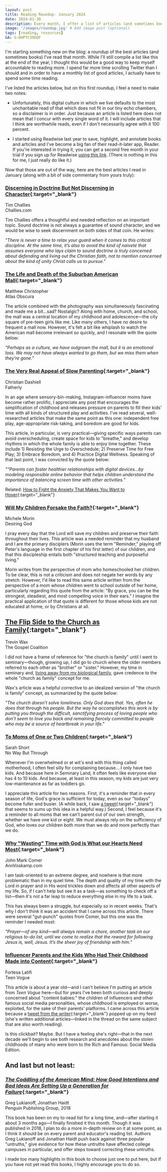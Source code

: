 ```yaml
---
layout: post
title: Reading Roundup- January 2024
date: 2024-01-30
description: Every month, I offer a list of articles (and sometimes books) that I believe are worthwhile reads.
image: '/images/roundup.jpg' # Add image post (optional)
tags: [reading, resources]
GA: G-DHPTC39GDF
---
```


I'm starting something new on the blog: a roundup of the best articles (and sometimes books) I've read that month. While I'll still compile a list like this at the end of the year, I thought this would be a good way to keep myself accountable to reading more. I spend far more time scrolling Twitter than I should and in order to have a monthly list of good articles, I actually have to spend some time reading. 

I've listed the articles below, but on this first roundup, I feel a need to make two notes:

* Unfortunately, this digital culture in which we live defaults to the most uncharitable read of that which does not fit in our tiny echo chambers, so a disclaimer is in order. Just because an article is listed here does not mean that I concur with every single word of it. I will include articles that I think are worthwhile reads, even if I don't necessarily agree with it 100 percent. 

* I started using Readwise last year to save, highlight, and annotate books and articles and I've become a big fan of their read-it-later app, Reader. If you're interested in trying it, you can get a second free month in your trial if you sign up for Readwise [using this link](https://readwise.io/i/meredith89). (There is nothing in this for me, I just really do like it.)

Now that those are out of the way, here are the best articles I read in January (along with a bit of side commentary from yours truly):

### [Discerning in Doctrine But Not Discerning in Character](https://www.challies.com/articles/when-the-discerning-are-the-credulous/){:target="_blank"}
Tim Challies
<br>Challies.com

Tim Challies offers a thoughtful and needed reflection on an important topic. Sound doctrine is not always a guarantee of sound character, and we would be wise to seek discernment on both sides of that coin. He writes:

*"There is never a time to relax your guard when it comes to this critical discipline. At the same time, it’s also to avoid the kind of naiveté that assumes everyone who lays claim to sound doctrine is truly concerned about defending and living out the Christian faith, not to mention concerned about the kind of unity Christ calls us to pursue."*

### [The Life and Death of the Suburban American Mall](https://www.atlasobscura.com/articles/the-life-and-death-of-the-suburban-american-mall?utm_source=pocket-newtab-en-us){:target="_blank"}
Matthew Christopher
<br>Atlas Obscura

The article combined with the photography was simultaneously fascinating and made me a bit...sad? Nostalgic? Along with home, church, and school, the mall was a central location of my childhood and adolescence—the city square of pre-teen girls like me. Like many others, I have no desire to frequent a mall now. However, it's felt a bit like whiplash to watch the American mall become irrelevant so quickly, and I resonate with the quote below:

*"Perhaps as a culture, we have outgrown the mall, but it is an emotional loss. We may not have always wanted to go them, but we miss them when they’re gone."*

### [The Very Real Appeal of Slow Parenting](https://www.fatherly.com/parenting/slow-parenting?utm_source=pocket-newtab-en-us){:target="_blank"}
Christian Dashiell
<br>Fatherly

In an age where sensory-bin-making, Instagram-influencer moms have become rather prolific, I appreciate any post that encourages the simplification of childhood and releases pressure on parents to fill their kids' time with all kinds of structured play and activities. I've read several, well-researched articles that make the same point as this one: independent free play, age-appropriate risk-taking, and boredom are good for kids. 

This article, in particular, is very practical—giving specific ways parents can avoid overscheduling, create space for kids to "breathe," and develop rhythms in which the whole family is able to enjoy time together. These include 1) Resisting the Urge to Overschedule; 2) Preserve Time for Free Play; 3) Embrace Boredom, and 4) Practice Digital Wellness. Speaking of that last point, I was convicted by the quote below:

*"“Parents can foster healthier relationships with digital devices...by modeling responsible online behavior that helps children understand the importance of balancing screen time with other activities.”*

Related: [How to Fight the Anxiety That Makes You Want to Hover](https://letgrow.org/fight-anxiety/){:target="_blank"}

### [Will My Children Forsake the Faith?](https://www.desiringgod.org/articles/will-my-children-forsake-the-faith?utm_source=twitter&utm_medium=b244718a-6e52-4755-9c82-0ed0b22e5831&utm_content=article&utm_campaign=new+teaching){:target="_blank"}
Michele Morin
<br>Desiring God

I pray every day that the Lord will save my children and preserve their faith throughout their lives. This article was a needed reminder that my husband and I are the primary disciplers (Morin uses the term "Reminder," playing off Peter's language in the first chapter of his first letter) of our children, and that this discipleship entails both "structured teaching and purposeful living." 

Morin writes from the perspective of mom who homeschooled her children. To be clear, this is not a criticism and does not negate her words by any stretch. However, I'd like to read this same article written from the perspective of a mom whose children went to school outside of her home, particularly regarding this quote from the article: "By grace, you can be the strongest, steadiest, and most compelling voice in their ears." I imagine the practical application of that quote is different for those whose kids are not educated at home, or by Christians at all.

## [The Flip Side to the Church as Family](https://www.desiringgod.org/articles/will-my-children-forsake-the-faith?utm_source=twitter&utm_medium=b244718a-6e52-4755-9c82-0ed0b22e5831&utm_content=article&utm_campaign=new+teaching){:target="_blank"}
Trevin Wax
<br>The Gospel Coalition

I did not have a frame of reference for "the church is family" until I went to seminary—though, growing up, I did go to church where the older members referred to each other as "brother" or "sister." However, my time in seminary and, [living away from my biological family](https://www.meredithcook.net/when-the-church-is-family), gave credence to the whole "church as family" concept for me. 

Wax's article was a helpful corrective to an idealized version of "the church is family" concept, as summarized by the quote below:

*"The church doesn’t solve loneliness. Only God does that. Yes, often he does that* through *his people. But the way he accomplishes this work is by putting you through the difficult, sanctifying process of loving people who don’t seem to love you back and remaining fiercely committed to people who may be a source of heartbreak in your life."*

### [To Moms of One or Two Children](https://nwbtblog.com/to-moms-of-one-or-two-children/){:target="_blank"}
Sarah Short
<br>No Way But Through

Whenever I'm overwhelmed or at wit's end with this thing called motherhood, I often feel silly for complaining because....I only have two kids. And because here in Seminary Land, it often feels like everyone else has 4 to 10 kids. And because, at least in this season, my kids are just very low-maintenance as far as toddlers go. 

I appreciate this article for two reasons. First, it's a reminder that in every season of life, God's grace is sufficient for today, even as our "todays" become fuller and busier. (A while back, I saw [a tweet](https://twitter.com/garonnevik/status/1720251296442175553){:target="_blank"} that seems to sums up this idea in a helpful way.) Second, I feel because it's a reminder to all moms that we can't parent out of our own strength, whether we have one kid or eight. We must always rely on the sufficiency of God, who loves our children both more than we do and more perfectly than we do. 

### [Why "Wasting" Time with God is What our Hearts Need Most](https://annvoskamp.com/2024/01/why-wasting-time-with-god-is-what-our-hearts-need-most/){:target="_blank"}
John Mark Comer
<br>AnnVoskamp.com

I am task-oriented to an extreme degree, and nowhere is that more problematic than in my quiet time. The depth and quality of my time with the Lord in prayer and in His word trickles down and affects all other aspects of my life. So, if I can't help but see it as a task—as something to check off a list—then it's not a far leap to reduce everything else in my life to a task. 

This has always been a struggle, but especially so in recent weeks. That's why I don't think it was an accident that I came across this article. There were several "gut-punch" quotes from Comer, but this one was the reminder I needed most: 

*"Prayer—of any kind—will always remain a chore, another task on our religious to-do list, until we come to realize that the reward for following Jesus is, well, Jesus. It’s the sheer joy of friendship with him."*

### [Influencer Parents and the Kids Who Had Their Childhood Made into Content](https://www.teenvogue.com/story/influencer-parents-children-social-media-impact){:target="_blank"}
Fortesa Latifi
<br>Teen Vogue

This article is about a year old—and I can't believe I'm putting an article from *Teen Vogue* here—but for years I've been both curious and deeply concerned about "content babies:" the children of influencers and other famous social media personalities, whose childhood is employed or worse, exploited, for the sake of their parents' platforms. I came across this article because a [tweet from the writer](https://twitter.com/hifortesa/status/1752391029016445259){:target="_blank"} popped up on my feed (she's written additional articles—linked in the thread on the same subject that are also worth reading). 

Is this clickbait? Maybe. But I have a feeling she's right—that in the next decade we'll begin to see both research and anecdotes about the stolen childhoods of many who were born to the Rich and Famous: Social Media Edition. 

## And last but not least:

### [*The Coddling of the American Mind: How Good Intentions and Bad Ideas Are Setting Up a Generation for Failure*](https://amzn.to/48WriP6){:target="_blank"}
Greg Lukianoff, Jonathan Haidt
<br>Penguin Publishing Group, 2018

This book has been on my to-read list for a long time, and—after starting it about 3 months ago—I finally finished it this month. Though it was published in 2018, I plan to do a more in-depth review on it at some point, as I think it should be on every parent and educator's reading list. Authors Greg Lukianoff and Jonathan Haidt push back against three popular "untruths," give evidence for how these untruths have affected college campuses in particular, and offer steps toward correcting these untruths. 

I made too many highlights in this book to choose just one to put here, but if you have not yet read this books, I highly encourage you to do so. 